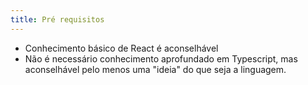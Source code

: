 ```yaml
---
title: Pré requisitos
---
```


- Conhecimento básico de React é aconselhável
- Não é necessário conhecimento aprofundado em Typescript, mas aconselhável pelo menos uma "ideia" do que seja a linguagem.

